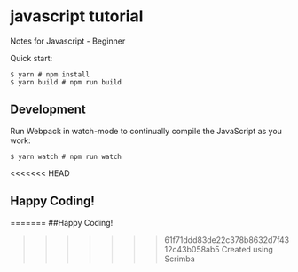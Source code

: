 # javascript tutorial
Notes for Javascript - Beginner

Quick start:

```
$ yarn # npm install
$ yarn build # npm run build
````

## Development

Run Webpack in watch-mode to continually compile the JavaScript as you work:

```
$ yarn watch # npm run watch
```



<<<<<<< HEAD
## Happy Coding!
=======
##Happy Coding!
>>>>>>> 61f71ddd83de22c378b8632d7f4312c43b058ab5
Created using Scrimba
